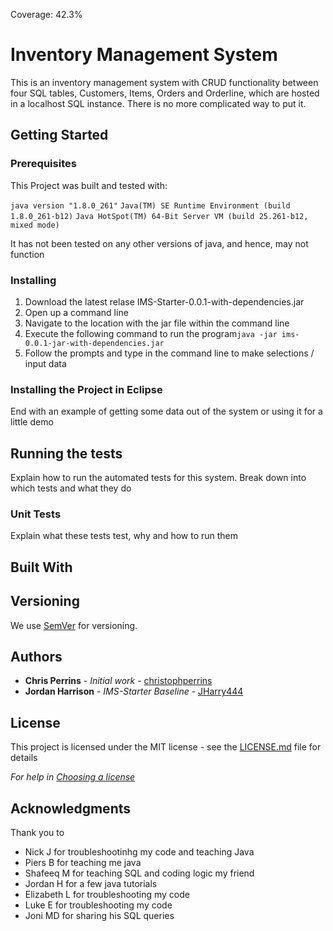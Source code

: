 Coverage: 42.3%
# Inventory Management System

This is an inventory management system with CRUD functionality between four SQL tables, Customers, Items, Orders and Orderline, which are hosted in a localhost SQL instance. There is no more complicated way to put it.

## Getting Started

### Prerequisites

This Project was built and tested with:

```java version "1.8.0_261"```
```Java(TM) SE Runtime Environment (build 1.8.0_261-b12)```
```Java HotSpot(TM) 64-Bit Server VM (build 25.261-b12, mixed mode)```

It has not been tested on any other versions of java, and hence, may not function



### Installing

1. Download the latest relase IMS-Starter-0.0.1-with-dependencies.jar
2. Open up a command line
3. Navigate to the location with the jar file within the command line
4. Execute the following command to run the program`java -jar ims-0.0.1-jar-with-dependencies.jar`
5. Follow the prompts and type in the command line to make selections / input data

### Installing the Project in Eclipse

End with an example of getting some data out of the system or using it for a little demo

## Running the tests

Explain how to run the automated tests for this system. Break down into which tests and what they do

### Unit Tests 

Explain what these tests test, why and how to run them



## Built With



## Versioning

We use [SemVer](http://semver.org/) for versioning.

## Authors

* **Chris Perrins** - *Initial work* - [christophperrins](https://github.com/christophperrins)
* **Jordan Harrison** - *IMS-Starter Baseline* - [JHarry444](https://github.com/JHarry444)

## License

This project is licensed under the MIT license - see the [LICENSE.md](LICENSE.md) file for details 

*For help in [Choosing a license](https://choosealicense.com/)*

## Acknowledgments

Thank you to

* Nick J for troubleshootinhg my code and teaching Java
* Piers B for teaching me java
* Shafeeq M for teaching SQL and coding logic my friend
* Jordan H for a few java tutorials
* Elizabeth L for troubleshooting my code
* Luke E for troubleshooting my code
* Joni MD for sharing his SQL queries
